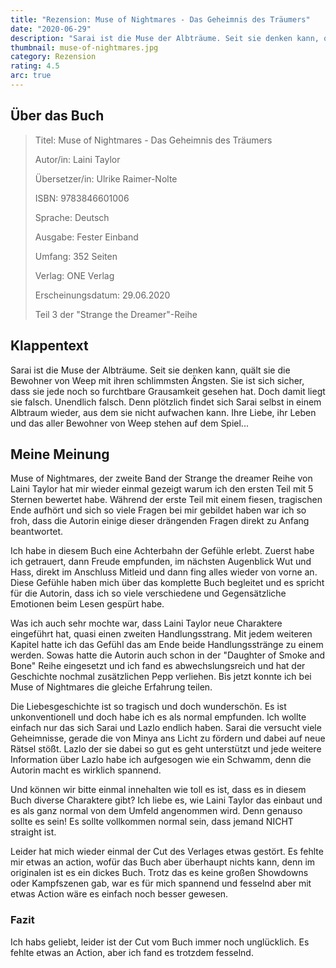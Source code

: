 ```yaml
---
title: "Rezension: Muse of Nightmares - Das Geheimnis des Träumers"
date: "2020-06-29"
description: "Sarai ist die Muse der Albträume. Seit sie denken kann, quält sie die Bewohner von Weep mit ihren schlimmsten Ängsten. Sie ist sich sicher, dass sie jede noch so furchtbare Grausamkeit gesehen hat. Doch damit liegt sie falsch. Unendlich falsch. Denn plötzlich findet sich Sarai selbst in einem Albtraum wieder, aus dem sie nicht aufwachen kann. Ihre Liebe, ihr Leben und das aller Bewohner von Weep stehen auf dem Spiel..."
thumbnail: muse-of-nightmares.jpg
category: Rezension
rating: 4.5
arc: true
---
```


## Über das Buch
> Titel: Muse of Nightmares - Das Geheimnis des Träumers
> 
> Autor/in: Laini Taylor
> 
> Übersetzer/in: Ulrike Raimer-Nolte
> 
> ISBN: 9783846601006
> 
> Sprache: Deutsch
> 
> Ausgabe: Fester Einband
> 
> Umfang: 352 Seiten
> 
> Verlag: ONE Verlag
> 
> Erscheinungsdatum: 29.06.2020
> 
> Teil 3 der "Strange the Dreamer"-Reihe

## Klappentext
Sarai ist die Muse der Albträume. Seit sie denken kann, quält sie die Bewohner von Weep mit ihren schlimmsten Ängsten. Sie ist sich sicher, dass sie jede noch so furchtbare Grausamkeit gesehen hat. Doch damit liegt sie falsch. Unendlich falsch. Denn plötzlich findet sich Sarai selbst in einem Albtraum wieder, aus dem sie nicht aufwachen kann. Ihre Liebe, ihr Leben und das aller Bewohner von Weep stehen auf dem Spiel...

## Meine Meinung
Muse of Nightmares, der zweite Band der Strange the dreamer Reihe von Laini Taylor hat mir wieder einmal gezeigt warum ich den ersten Teil mit 5 Sternen bewertet habe. Während der erste Teil mit einem fiesen, tragischen Ende aufhört und sich so viele Fragen bei mir gebildet haben war ich so froh, dass die Autorin einige dieser drängenden Fragen direkt zu Anfang beantwortet.

Ich habe in diesem Buch eine Achterbahn der Gefühle erlebt. Zuerst habe ich getrauert, dann Freude empfunden, im nächsten Augenblick Wut und Hass, direkt im Anschluss Mitleid und dann fing alles wieder von vorne an. Diese Gefühle haben mich über das komplette Buch begleitet und es spricht für die Autorin, dass ich so viele verschiedene und Gegensätzliche Emotionen beim Lesen gespürt habe.

Was ich auch sehr mochte war, dass Laini Taylor neue Charaktere eingeführt hat, quasi einen zweiten Handlungsstrang. Mit jedem weiteren Kapitel hatte ich das Gefühl das am Ende beide Handlungsstränge zu einem werden. Sowas hatte die Autorin auch schon in der "Daughter of Smoke and Bone" Reihe eingesetzt und ich fand es abwechslungsreich und hat der Geschichte nochmal zusätzlichen Pepp verliehen. Bis jetzt konnte ich bei Muse of Nightmares die gleiche Erfahrung teilen.

Die Liebesgeschichte ist so tragisch und doch wunderschön. Es ist unkonventionell und doch habe ich es als normal empfunden. Ich wollte einfach nur das sich Sarai und Lazlo endlich haben. Sarai die versucht viele Geheimnisse, gerade die von Minya ans Licht zu fördern und dabei auf neue Rätsel stößt. Lazlo der sie dabei so gut es geht unterstützt und jede weitere Information über Lazlo habe ich aufgesogen wie ein Schwamm, denn die Autorin macht es wirklich spannend.

Und können wir bitte einmal innehalten wie toll es ist, dass es in diesem Buch diverse Charaktere gibt? Ich liebe es, wie Laini Taylor das einbaut und es als ganz normal von dem Umfeld angenommen wird. Denn genauso sollte es sein! Es sollte vollkommen normal sein, dass jemand NICHT straight ist.

Leider hat mich wieder einmal der Cut des Verlages etwas gestört. Es fehlte mir etwas an action, wofür das Buch aber überhaupt nichts kann, denn im originalen ist es ein dickes Buch. Trotz das es keine großen Showdowns oder Kampfszenen gab, war es für mich spannend und fesselnd aber mit etwas Action wäre es einfach noch besser gewesen.

### Fazit
Ich habs geliebt, leider ist der Cut vom Buch immer noch unglücklich. Es fehlte etwas an Action, aber ich fand es trotzdem fesselnd.
